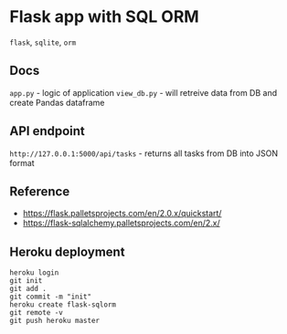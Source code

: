 # Flask app with SQL ORM
`flask`, `sqlite`, `orm`

## Docs
`app.py` - logic of application
`view_db.py` - will retreive data from DB and create Pandas dataframe 

## API endpoint
`http://127.0.0.1:5000/api/tasks` - returns all tasks from DB into JSON format

## Reference
- https://flask.palletsprojects.com/en/2.0.x/quickstart/
- https://flask-sqlalchemy.palletsprojects.com/en/2.x/

## Heroku deployment
```shell
heroku login
git init
git add .
git commit -m "init"
heroku create flask-sqlorm
git remote -v 
git push heroku master
```